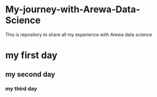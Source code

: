 # My-journey-with-Arewa-Data-Science
This is repository to share all my experience with Arewa data science


# my first day
## my second day
### my third day
